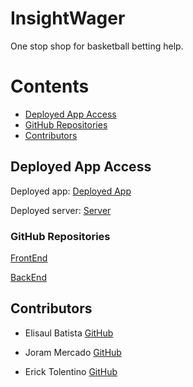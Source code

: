 
# InsightWager
One stop shop for basketball betting help.

Contents
========
 - [Deployed App Access](#deployed-app-access)
 - [GitHub Repositories](#github-repositories)
 - [Contributors](#contributors)


## Deployed App Access

Deployed app: [Deployed App](https://insightwager.netlify.app/)


Deployed server: [Server](https://insightwager.onrender.com)

### GitHub Repositories

[FrontEnd](https://github.com/jorammercado/insightwager-frontend)

[BackEnd](https://github.com/jorammercado/insightwager-backend)



## Contributors

- Elisaul Batista
[GitHub](https://github.com/Batista0523)

* Joram Mercado
[GitHub](https://github.com/jorammercado)

* Erick Tolentino
[GitHub](https://github.com/Ericktolentino94)
